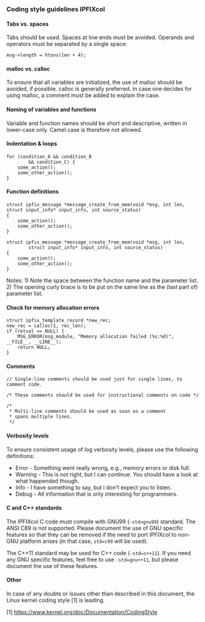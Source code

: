 ### Coding style guidelines IPFIXcol

#### Tabs vs. spaces

Tabs should be used. Spaces at line ends must be avoided. Operands and operators must be separated by a single space:

```
msg->length = htons(len + 4);
```

#### malloc vs. calloc

To ensure that all variables are initialized, the use of malloc should be avoided, if possible. calloc is generally preferred. In case one decides for using malloc, a comment must be added to explain the case.

#### Naming of variables and functions

Variable and function names should be short and descriptive, written in lower-case only. Camel case is therefore not allowed.

#### Indentation & loops

```
for (condition_A && condition_B
        && condition_C) {
    some_action();
    some_other_action();
}
```

#### Function definitions

```
struct ipfix_message *message_create_from_mem(void *msg, int len, struct input_info* input_info, int source_status)
{
    some_action();
    some_other_action();
}

struct ipfix_message *message_create_from_mem(void *msg, int len,
        struct input_info* input_info, int source_status)
{
    some_action();
    some_other_action();
}
```

Notes:
    1) Note the space between the function name and the parameter list.
    2) The opening curly brace is to be put on the same line as the (last part of) parameter list.

#### Check for memory allocation errors

```
struct ipfix_template_record *new_rec;
new_rec = calloc(1, rec_len);
if (retval == NULL) {
    MSG_ERROR(msg_module, "Memory allocation failed (%s:%d)", __FILE__, __LINE__);
    return NULL;
}
```

#### Comments

```
// Single-line comments should be used just for single lines, to comment code.

/* These comments should be used for instructional comments on code */

/*
 * Multi-line comments should be used as soon as a comment
 * spans multiple lines.
 */
```

#### Verbosity levels

To ensure consistent usage of log verbosity levels, please use the following definitions:

* Error - Something went really wrong, e.g., memory errors or disk full.
* Warning - This is not right, but I can continue. You should have a look at what happended though.
* Info - I have something to say, but I don't expect you to listen.
* Debug - All information that is only interesting for programmers.

#### C and C++ standards

The IPFIXcol C code must compile with GNU99 (`-std=gnu99`) standard. The ANSI C89 is not supported. Please document the use of GNU specific features so that they can be removed if the need to port IPFIXcol to non-GNU platform arises (in that case, `std=c99` will be used).

The C++11 standard may be used for C++ code (`-std=c++11`). If you need any GNU specific features, feel free to use `-std=gnu++11`, but please document the use of these features.

#### Other

In case of any doubts or issues other than described in this document, the Linux kernel coding style [1] is leading.

[1] https://www.kernel.org/doc/Documentation/CodingStyle
